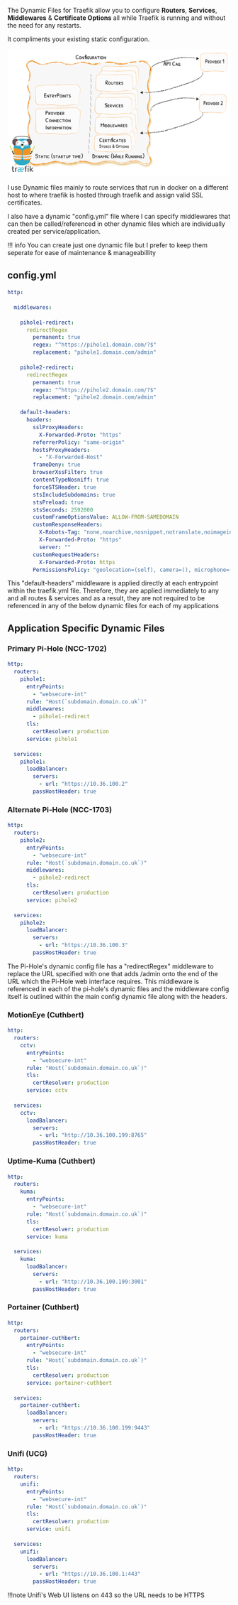 
The Dynamic Files for Traefik allow you to configure **Routers**, **Services**, **Middlewares** & **Certificate Options** all while Traefik is running and without the need for any restarts.

It compliments your existing static configuration.

![](<images/traefik dynamic configuration.png>)

I use Dynamic files mainly to route services that run in docker on a different host to where traefik is hosted through traefik and assign valid SSL certificates.

I also have a dynamic "config.yml" file where I can specify middlewares that can then be called/referenced in other dynamic files which are individually created per service/application.

!!! info
    You can create just one dynamic file but I prefer to keep them seperate for ease of maintenance & manageabillity

## config.yml

``` yaml
http:

  middlewares:
    
    pihole1-redirect:
      redirectRegex
        permanent: true
        regex: "^https://pihole1.domain.com/?$"
        replacement: "pihole1.domain.com/admin"

    pihole2-redirect:
      redirectRegex
        permanent: true
        regex: "^https://pihole2.domain.com/?$"
        replacement: "pihole2.domain.com/admin"

    default-headers:
      headers:
        sslProxyHeaders:
          X-Forwarded-Proto: "https"
        referrerPolicy: "same-origin"
        hostsProxyHeaders:
          - "X-Forwarded-Host"
        frameDeny: true
        browserXssFilter: true
        contentTypeNosniff: true
        forceSTSHeader: true
        stsIncludeSubdomains: true
        stsPreload: true
        stsSeconds: 2592000
        customFrameOptionsValue: ALLOW-FROM-SAMEDOMAIN
        customResponseHeaders:
          X-Robots-Tag: "none,noarchive,nosnippet,notranslate,noimageindex"
          X-Forwarded-Proto: "https"
          server: ""
        customRequestHeaders:
          X-Forwarded-Proto: https
        PermissionsPolicy: "geolocation=(self), camera=(), microphone=(),"
```

This "default-headers" middleware is applied directly at each entrypoint within the traefik.yml file.  Therefore, they are applied immediately to any and all routes & services and as a result, they are not required to be referenced in any of the below dynamic files for each of my applications

## Application Specific Dynamic Files

### Primary Pi-Hole (NCC-1702)

``` yaml
http:
  routers:
    pihole1:
      entryPoints:
        - "websecure-int"
      rule: "Host(`subdomain.domain.co.uk`)"
      middlewares:
        - pihole1-redirect
      tls:
        certResolver: production
      service: pihole1

  services:
    pihole1:
      loadBalancer:
        servers:
          - url: "https://10.36.100.2"
        passHostHeader: true
```  

### Alternate Pi-Hole (NCC-1703)  

``` yaml
http:
  routers:
    pihole2:
      entryPoints:
        - "websecure-int"
      rule: "Host(`subdomain.domain.co.uk`)"
      middlewares:
        - pihole2-redirect
      tls:
        certResolver: production
      service: pihole2

  services:
    pihole2:
      loadBalancer:
        servers:
          - url: "https://10.36.100.3"
        passHostHeader: true
```
The Pi-Hole's dynamic config file has a "redirectRegex" middleware to replace the URL specified with one that adds /admin onto the end of the URL which the Pi-Hole web interface requires.  This middleware is referenced in each of the pi-hole's dynamic files and the middleware config itself is outlined within the main config dynamic file along with the headers.


### MotionEye (Cuthbert)

``` yaml
http:
  routers:
    cctv:
      entryPoints:
        - "websecure-int"
      rule: "Host(`subdomain.domain.co.uk`)"
      tls:
        certResolver: production
      service: cctv

  services:
    cctv:
      loadBalancer:
        servers:
          - url: "http://10.36.100.199:8765"
        passHostHeader: true
```

### Uptime-Kuma (Cuthbert)

``` yaml
http:
  routers:
    kuma:
      entryPoints:
        - "websecure-int"
      rule: "Host(`subdomain.domain.co.uk`)"
      tls:
        certResolver: production
      service: kuma

  services:
    kuma:
      loadBalancer:
        servers:
          - url: "http://10.36.100.199:3001"
        passHostHeader: true
```

### Portainer (Cuthbert)

``` yaml
http:
  routers:
    portainer-cuthbert:
      entryPoints:
        - "websecure-int"
      rule: "Host(`subdomain.domain.co.uk`)"
      tls:
        certResolver: production
      service: portainer-cuthbert

  services:
    portainer-cuthbert:
      loadBalancer:
        servers:
          - url: "https://10.36.100.199:9443"
        passHostHeader: true
```

### Unifi (UCG)

``` yaml
http:
  routers:
    unifi:
      entryPoints:
        - "websecure-int"
      rule: "Host(`subdomain.domain.co.uk`)"
      tls:
        certResolver: production
      service: unifi

  services:
    unifi:
      loadBalancer:
        servers:
          - url: "https://10.36.100.1:443"
        passHostHeader: true
```
!!!note
    Unifi's Web UI listens on 443 so the URL needs to be HTTPS